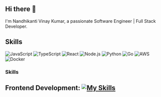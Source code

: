 ## Hi there 👋
I'm Nandhikanti Vinay Kumar, a passionate Software Engineer | Full Stack Developer.

## Skills

![JavaScript](https://img.shields.io/badge/-JavaScript-F7DF1E?logo=JavaScript&logoColor=000)
![TypeScript](https://img.shields.io/badge/-TypeScript-007ACC?logo=TypeScript&logoColor=white)
![React](https://img.shields.io/badge/-React-61DAFB?logo=React&logoColor=000)
![Node.js](https://img.shields.io/badge/-Node.js-339933?logo=Node.js&logoColor=white)
![Python](https://img.shields.io/badge/-Python-3776AB?logo=Python&logoColor=white)
![Go](https://img.shields.io/badge/-Go-00ADD8?logo=Go&logoColor=white)
![AWS](https://img.shields.io/badge/-AWS-232F3E?logo=Amazon-AWS&logoColor=white)
![Docker](https://img.shields.io/badge/-Docker-2496ED?logo=Docker&logoColor=white)

### Skills
## Frontend Development: [![My Skills](https://skillicons.dev/icons?i=react,nextjs,vue,ts,js,redux,html,css,tailwind)](https://skillicons.dev)
<!--
**hackerdud3/hackerdud3** is a ✨ _special_ ✨ repository because its `README.md` (this file) appears on your GitHub profile.

Here are some ideas to get you started:

- 🔭 I’m currently working on ...
- 🌱 I’m currently learning ...
- 👯 I’m looking to collaborate on ...
- 🤔 I’m looking for help with ...
- 💬 Ask me about ...
- 📫 How to reach me: ...
- 😄 Pronouns: ...
- ⚡ Fun fact: ...
-->
